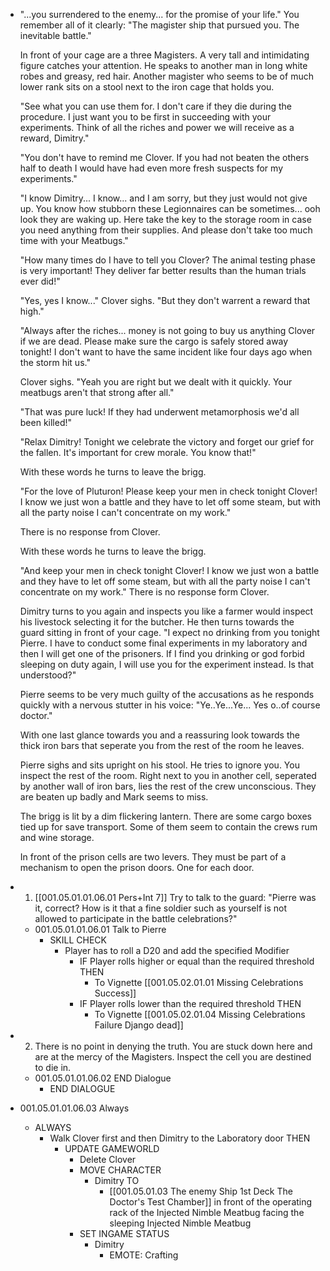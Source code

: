 - "...you surrendered to the enemy... for the promise of your life." You remember all of it clearly: "The magister ship that pursued you. The inevitable battle."
  
  In front of your cage are a three Magisters. A very tall and intimidating figure catches your attention. He speaks to another man in long white robes and greasy, red hair. Another magister who seems to be of much lower rank sits on a stool next to the iron cage that holds you.
  
  "See what you can use them for. I don't care if they die during the procedure. I just want you to be first in succeeding with your experiments. Think of all the riches and power we will receive as a reward, Dimitry."
  
  "You don't have to remind me Clover. If you had not beaten the others half to death I would have had even more fresh suspects for my experiments."
  
  "I know Dimitry... I know... and I am sorry, but they just would not give up. You know how stubborn these Legionnaires can be sometimes... ooh look they are waking up. Here take the key to the storage room in case you need anything from their supplies. And please don't take too much time with your Meatbugs."
  
  "How many times do I have to tell you Clover? The animal testing phase is very important! They deliver far better results than the human trials ever did!"
  
  "Yes, yes I know..." Clover sighs. "But they don't warrent a reward that high." 
  
  "Always after the riches... money is not going to buy us anything Clover if we are dead. Please make sure the cargo is safely stored away tonight! I don't want to have the same incident like four days ago when the storm hit us."
  
  Clover sighs. "Yeah you are right but we dealt with it quickly. Your meatbugs aren't that strong after all."
  
  "That was pure luck! If they had underwent metamorphosis we'd all been killed!"
  
  "Relax Dimitry! Tonight we celebrate the victory and forget our grief for the fallen. It's important for crew morale. You know that!"
  
  With these words he turns to leave the brigg.
  
  "For the love of Pluturon! Please keep your men in check tonight Clover! I know we just won a battle and they have to let off some steam, but with all the party noise I can't concentrate on my work." 
  
  There is no response from Clover.
  
  With these words he turns to leave the brigg.
  
  "And keep your men in check tonight Clover! I know we just won a battle and they have to let off some steam, but with all the party noise I can't concentrate on my work." There is no response form Clover.
  
  Dimitry turns to you again and inspects you like a farmer would inspect his livestock selecting it for the butcher. He then turns towards the guard sitting in front of your cage. "I expect no drinking from you tonight Pierre. I have to conduct some final experiments in my laboratory and then I will get one of the prisoners. If I find you drinking or god forbid sleeping on duty again, I will use you for the experiment instead. Is that understood?"
  
  Pierre seems to be very much guilty of the accusations as he responds quickly with a nervous stutter in his voice: "Ye..Ye...Ye... Yes o..of course doctor."
  
  With one last glance towards you and a reassuring look towards the thick iron bars that seperate you from the rest of the room he leaves. 
  
  Pierre sighs and sits upright on his stool. He tries to ignore you. You inspect the rest of the room. Right next to you in another cell, seperated by another wall of iron bars, lies the rest of the crew unconscious. They are beaten up badly and Mark seems to miss.
  
  The brigg is lit by a dim flickering lantern. There are some cargo boxes tied up for save transport.  Some of them seem to contain the crews rum and wine storage.
  
  In front of the prison cells are two levers. They must be part of a mechanism to open the prison doors. One for each door.
- 1. [[001.05.01.01.06.01 Pers+Int 7]] Try to talk to the guard: "Pierre was it, correct? How is it that a fine soldier such as yourself is not allowed to participate in the battle celebrations?"
	- 001.05.01.01.06.01 Talk to Pierre
		- SKILL CHECK
			- Player has to roll a D20 and add the specified Modifier
				- IF Player rolls higher or equal than the required threshold THEN
					- To Vignette [[001.05.02.01.01 Missing Celebrations Success]]
				- IF Player rolls lower than the required threshold THEN
					- To Vignette [[001.05.02.01.04 Missing Celebrations Failure Django dead]]
- 2. There is no point in denying the truth. You are stuck down here and are at the mercy of the Magisters. Inspect the cell you are destined to die in.
	- 001.05.01.01.06.02 END Dialogue
		- END DIALOGUE
- 001.05.01.01.06.03 Always
	- ALWAYS
		- Walk Clover first and then Dimitry to the Laboratory door THEN
			- UPDATE GAMEWORLD
				- Delete Clover
				- MOVE CHARACTER
					- Dimitry TO
						- [[001.05.01.03 The enemy Ship 1st Deck The Doctor's Test Chamber]] in front of the operating rack of the Injected Nimble Meatbug facing the sleeping Injected Nimble Meatbug
				- SET INGAME STATUS
					- Dimitry
						- EMOTE: Crafting
